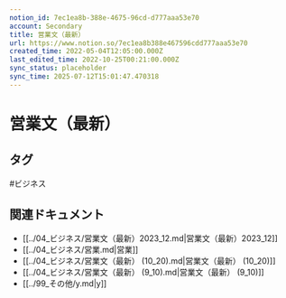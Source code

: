 ```yaml
---
notion_id: 7ec1ea8b-388e-4675-96cd-d777aaa53e70
account: Secondary
title: 営業文（最新）
url: https://www.notion.so/7ec1ea8b388e467596cdd777aaa53e70
created_time: 2022-05-04T12:05:00.000Z
last_edited_time: 2022-10-25T00:21:00.000Z
sync_status: placeholder
sync_time: 2025-07-12T15:01:47.470318
---
```

# 営業文（最新）


## タグ

#ビジネス 

## 関連ドキュメント

- [[../04_ビジネス/営業文（最新）2023_12.md|営業文（最新）2023_12]]
- [[../04_ビジネス/営業.md|営業]]
- [[../04_ビジネス/営業文（最新） (10_20).md|営業文（最新） (10_20)]]
- [[../04_ビジネス/営業文（最新） (9_10).md|営業文（最新） (9_10)]]
- [[../99_その他/y.md|y]]
